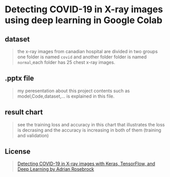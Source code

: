 # Detecting COVID-19 in X-ray images using deep learning in Google Colab







## dataset
> the x-ray images from canadian hospital are divided in two groups one folder is named `covid` and another folder folder is named `normal`,each folder has 25 chest x-ray images.

## .pptx file
> my peresentation about this project contents such as model,Code,dataset,... is explained in this file. 

## result chart
> see the training loss and accuracy in this chart that illustrates the loss is decrasing and the accuracy is increasing in both of them (training and validation)

## License
>[Detecting COVID-19 in X-ray images with Keras, TensorFlow, and Deep Learning by Adrian Rosebrock](https://www.pyimagesearch.com/2020/03/16/detecting-covid-19-in-x-ray-images-with-keras-tensorflow-and-deep-learning/)
